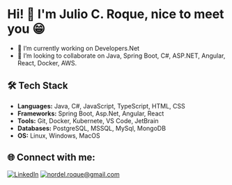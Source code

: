 # Hi! 👋 I'm Julio C. Roque, nice to meet you 😁

- 🔭 I’m currently working on Developers.Net
- 👯 I’m looking to collaborate on Java, Spring Boot, C#, ASP.NET, Angular, React, Docker, AWS.

## 🛠️ Tech Stack

- **Languages:** Java, C#, JavaScript, TypeScript, HTML, CSS
- **Frameworks:** Spring Boot, Asp.Net, Angular, React
- **Tools:** Git, Docker, Kubernete, VS Code, JetBrain
- **Databases:** PostgreSQL, MSSQL, MySql, MongoDB
- **OS:** Linux, Windows, MacOS

## 🌐 Connect with me:

[![LinkedIn](https://img.shields.io/badge/linkedin-%230077B5.svg?style=for-the-badge&logo=linkedin&logoColor=white)](https://www.linkedin.com/in/jroque-nordel)
[![nordel.roque@gmail.com](https://custom-icon-badges.demolab.com/badge/-nordel.roque@gmail.com-D14836?style=for-the-badge&logo=gmail&logoColor=white)](mailto:nordel.roque@gmail.com)
